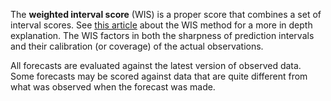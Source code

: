 The **weighted interval score** (WIS) is a proper score that combines a set of interval scores. See [this article](https://journals.plos.org/ploscompbiol/article?id=10.1371/journal.pcbi.1008618) about the WIS method for a more in depth explanation. The WIS factors in both the sharpness of prediction intervals and their calibration (or coverage) of the actual observations.

All forecasts are evaluated against the latest version of observed data. Some forecasts may be scored against data that are quite different from what was observed when the forecast was made.
